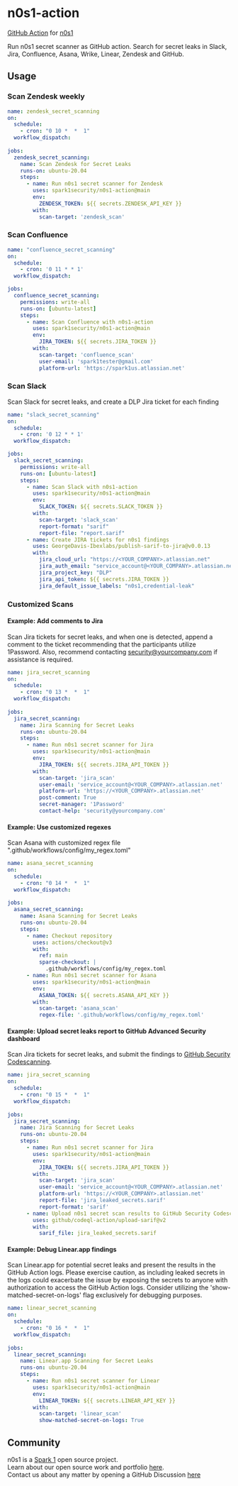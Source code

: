 # n0s1-action
[GitHub Action](https://github.com/features/actions) for [n0s1](https://github.com/spark1security/n0s1)

Run n0s1 secret scanner as GitHub action. Search for secret leaks in Slack, Jira, Confluence, Asana, Wrike, Linear, Zendesk and GitHub.


## Usage

### Scan Zendesk weekly

```yaml
name: zendesk_secret_scanning
on:
  schedule:
    - cron: "0 10 *  *  1"
  workflow_dispatch:
    
jobs:
  zendesk_secret_scanning:
    name: Scan Zendesk for Secret Leaks
    runs-on: ubuntu-20.04
    steps:
      - name: Run n0s1 secret scanner for Zendesk
        uses: spark1security/n0s1-action@main
        env:
          ZENDESK_TOKEN: ${{ secrets.ZENDESK_API_KEY }}
        with:
          scan-target: 'zendesk_scan'
```

### Scan Confluence

```yaml
name: "confluence_secret_scanning"
on:
  schedule:
    - cron: '0 11 * * 1'
  workflow_dispatch:

jobs:
  confluence_secret_scanning:
    permissions: write-all
    runs-on: [ubuntu-latest]
    steps:
      - name: Scan Confluence with n0s1-action
        uses: spark1security/n0s1-action@main
        env:
          JIRA_TOKEN: ${{ secrets.JIRA_TOKEN }}
        with:
          scan-target: 'confluence_scan'
          user-email: 'spark1tester@gmail.com'
          platform-url: 'https://spark1us.atlassian.net'
```

### Scan Slack
Scan Slack for secret leaks, and create a DLP Jira ticket for each finding
```yaml
name: "slack_secret_scanning"
on:
  schedule:
    - cron: '0 12 * * 1'
  workflow_dispatch:

jobs:
  slack_secret_scanning:
    permissions: write-all
    runs-on: [ubuntu-latest]
    steps:
      - name: Scan Slack with n0s1-action
        uses: spark1security/n0s1-action@main
        env:
          SLACK_TOKEN: ${{ secrets.SLACK_TOKEN }}
        with:
          scan-target: 'slack_scan'
          report-format: "sarif"
          report-file: "report.sarif"
      - name: Create JIRA tickets for n0s1 findings
        uses: GeorgeDavis-Ibexlabs/publish-sarif-to-jira@v0.0.13
        with:
          jira_cloud_url: "https://<YOUR_COMPANY>.atlassian.net"
          jira_auth_email: "service_account@<YOUR_COMPANY>.atlassian.net"
          jira_project_key: "DLP"
          jira_api_token: ${{ secrets.JIRA_TOKEN }}
          jira_default_issue_labels: "n0s1,credential-leak"
```

### Customized Scans

#### Example: Add comments to Jira
Scan Jira tickets for secret leaks, and when one is detected, append a comment to the ticket recommending that the participants utilize 1Password. Also, recommend contacting security@yourcompany.com if assistance is required.
```yaml
name: jira_secret_scanning
on:
  schedule:
    - cron: "0 13 *  *  1"
  workflow_dispatch:
    
jobs:
  jira_secret_scanning:
    name: Jira Scanning for Secret Leaks
    runs-on: ubuntu-20.04
    steps:
      - name: Run n0s1 secret scanner for Jira
        uses: spark1security/n0s1-action@main
        env:
          JIRA_TOKEN: ${{ secrets.JIRA_API_TOKEN }}
        with:
          scan-target: 'jira_scan'
          user-email: 'service_account@<YOUR_COMPANY>.atlassian.net'
          platform-url: 'https://<YOUR_COMPANY>.atlassian.net'
          post-comment: True
          secret-manager: '1Password'
          contact-help: 'security@yourcompany.com'
```

#### Example: Use customized regexes
Scan Asana with customized regex file ".github/workflows/config/my_regex.toml"
```yaml
name: asana_secret_scanning
on:
  schedule:
    - cron: "0 14 *  *  1"
  workflow_dispatch:
    
jobs:
  asana_secret_scanning:
    name: Asana Scanning for Secret Leaks
    runs-on: ubuntu-20.04
    steps:
      - name: Checkout repository
        uses: actions/checkout@v3
        with:
          ref: main
          sparse-checkout: |
            .github/workflows/config/my_regex.toml
      - name: Run n0s1 secret scanner for Asana
        uses: spark1security/n0s1-action@main
        env:
          ASANA_TOKEN: ${{ secrets.ASANA_API_KEY }}
        with:
          scan-target: 'asana_scan'
          regex-file: '.github/workflows/config/my_regex.toml'
```

#### Example: Upload secret leaks report to GitHub Advanced Security dashboard
Scan Jira tickets for secret leaks, and submit the findings to [GitHub Security Codescanning](https://docs.github.com/en/code-security/code-scanning/managing-your-code-scanning-configuration/about-the-tool-status-page#viewing-the-tool-status-page-for-a-repository).
```yaml
name: jira_secret_scanning
on:
  schedule:
    - cron: "0 15 *  *  1"
  workflow_dispatch:
    
jobs:
  jira_secret_scanning:
    name: Jira Scanning for Secret Leaks
    runs-on: ubuntu-20.04
    steps:
      - name: Run n0s1 secret scanner for Jira
        uses: spark1security/n0s1-action@main
        env:
          JIRA_TOKEN: ${{ secrets.JIRA_API_TOKEN }}
        with:
          scan-target: 'jira_scan'
          user-email: 'service_account@<YOUR_COMPANY>.atlassian.net'
          platform-url: 'https://<YOUR_COMPANY>.atlassian.net'
          report-file: 'jira_leaked_secrets.sarif'
          report-format: 'sarif'
      - name: Upload n0s1 secret scan results to GitHub Security Codescanning
        uses: github/codeql-action/upload-sarif@v2
        with:
          sarif_file: jira_leaked_secrets.sarif
```

#### Example: Debug Linear.app findings
Scan Linear.app for potential secret leaks and present the results in the GitHub Action logs. Please exercise caution, as including leaked secrets in the logs could exacerbate the issue by exposing the secrets to anyone with authorization to access the GitHub Action logs. Consider utilizing the 'show-matched-secret-on-logs' flag exclusively for debugging purposes. 
```yaml
name: linear_secret_scanning
on:
  schedule:
    - cron: "0 16 *  *  1"
  workflow_dispatch:
    
jobs:
  linear_secret_scanning:
    name: Linear.app Scanning for Secret Leaks
    runs-on: ubuntu-20.04
    steps:
      - name: Run n0s1 secret scanner for Linear
        uses: spark1security/n0s1-action@main
        env:
          LINEAR_TOKEN: ${{ secrets.LINEAR_API_KEY }}
        with:
          scan-target: 'linear_scan'
          show-matched-secret-on-logs: True
```


## Community

n0s1 is a [Spark 1](https://spark1.us) open source project.  
Learn about our open source work and portfolio [here](https://spark1.us/n0s1).  
Contact us about any matter by opening a GitHub Discussion [here](https://github.com/spark1security/n0s1/issues)
